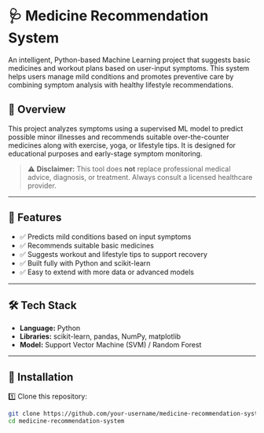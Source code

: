 # 🩺 Medicine Recommendation System

An intelligent, Python-based Machine Learning project that suggests basic medicines and workout plans based on user-input symptoms. This system helps users manage mild conditions and promotes preventive care by combining symptom analysis with healthy lifestyle recommendations.

## 📌 Overview

This project analyzes symptoms using a supervised ML model to predict possible minor illnesses and recommends suitable over-the-counter medicines along with exercise, yoga, or lifestyle tips. It is designed for educational purposes and early-stage symptom monitoring.

> ⚠️ **Disclaimer:** This tool does **not** replace professional medical advice, diagnosis, or treatment. Always consult a licensed healthcare provider.

---

## 🧠 Features

- ✅ Predicts mild conditions based on input symptoms
- ✅ Recommends suitable basic medicines
- ✅ Suggests workout and lifestyle tips to support recovery
- ✅ Built fully with Python and scikit-learn
- ✅ Easy to extend with more data or advanced models

---

## 🛠️ Tech Stack

- **Language:** Python
- **Libraries:** scikit-learn, pandas, NumPy, matplotlib
- **Model:** Support Vector Machine (SVM) / Random Forest

---

## 🚀 Installation

1️⃣ Clone this repository:
```bash
git clone https://github.com/your-username/medicine-recommendation-system.git
cd medicine-recommendation-system
